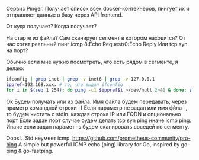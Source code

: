 
Сервис Pinger. Получает список всех docker-контейнеров, пингует их и отправляет данные в базу через API frontend.

От куда получает? Когда получает?

На старте из файла?
Сам сканирует сегмент в котором находится?
От нас хотят реальный пинг icmp 8:Echo Request/0:Echo Reply
Или tcp syn на порт?


Обычно если мне нужно посмотреть, что есть рядом в сегменте,
я делаю:

```sh
ifconfig | grep inet | grep -v inet6 | grep -v 127.0.0.1
ippref=192.168.xxx. # то, что выдал ifconfig
for i in $(seq 1 254); do ping -c1 $ippref$i >/dev/null 2>&1 & done; sleep 1; arp -a | grep -v incomplete
```

Ok
Будем получать или из файла. Имя файла будем передавать, через праметр командной строки -f
Если параметр не задан или имя фйла -, то будем чистать с stdin. каждая строка IP или FQDN и опционально порт
Если задан порт случае будем делать tcp syn ping иначе icmp ping.
Иначе если задан парамет -s будем сканировать соседей по сегменту.

Oops!..
Std неумеет icmp. 
https://github.com/prometheus-community/pro-bing
A simple but powerful ICMP echo (ping) library for Go, inspired by go-ping & go-fastping.

